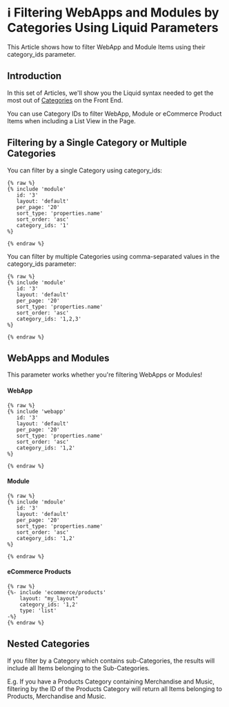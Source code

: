 # ℹ️ Filtering WebApps and Modules by Categories Using Liquid Parameters

This Article shows how to filter WebApp and Module Items using their category\_ids parameter.

## Introduction

In this set of Articles, we'll show you the Liquid syntax needed to get the most out of [Categories](https://help.siteglide.com/article/123-categories-getting-started) on the Front End.

You can use Category IDs to filter WebApp, Module or eCommerce Product Items when including a List View in the Page.

## Filtering by a Single Category or Multiple Categories

You can filter by a single Category using category\_ids:

```liquid
{% raw %}
{% include 'module'
   id: '3'
   layout: 'default'
   per_page: '20'
   sort_type: 'properties.name'
   sort_order: 'asc'
   category_ids: '1' 
%}

{% endraw %}
```

You can filter by multiple Categories using comma-separated values in the category\_ids parameter:

```liquid
{% raw %}
{% include 'module'
   id: '3'
   layout: 'default'
   per_page: '20'
   sort_type: 'properties.name'
   sort_order: 'asc'
   category_ids: '1,2,3' 
%}

{% endraw %}
```

## WebApps and Modules

This parameter works whether you're filtering WebApps or Modules!

#### WebApp

```liquid
{% raw %}
{% include 'webapp'
   id: '3'
   layout: 'default'
   per_page: '20'
   sort_type: 'properties.name'
   sort_order: 'asc'
   category_ids: '1,2' 
%}

{% endraw %}
```

#### Module

```liquid
{% raw %}
{% include 'mdoule'
   id: '3'
   layout: 'default'
   per_page: '20'
   sort_type: 'properties.name'
   sort_order: 'asc'
   category_ids: '1,2'
%}

{% endraw %}
```

#### eCommerce Products

```liquid
{% raw %}
{%- include 'ecommerce/products'
    layout: "my_layout"
    category_ids: '1,2'
    type: 'list' 
-%}
{% endraw %}
```

## Nested Categories

If you filter by a Category which contains sub-Categories, the results will include all Items belonging to the Sub-Categories.

E.g. If you have a Products Category containing Merchandise and Music, filtering by the ID of the Products Category will return all Items belonging to Products, Merchandise and Music.
